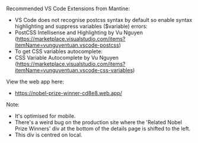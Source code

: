 

Recommended VS Code Extensions from Mantine:
- VS Code does not recognise postcss syntax by default so enable syntax highlighting and suppress variables ($variable) errors:
- PostCSS Intellisense and Highlighting by Vu Nguyen (https://marketplace.visualstudio.com/items?itemName=vunguyentuan.vscode-postcss)
- To get CSS variables autocomplete:
- CSS Variable Autocomplete by Vu Nguyen (https://marketplace.visualstudio.com/items?itemName=vunguyentuan.vscode-css-variables)

View the web app here:
- https://nobel-prize-winner-cd8e8.web.app/

Note:
- It's optimised for mobile.
- There's a weird bug on the production site where the 'Related Nobel Prize Winners' div at the bottom of the details page is shifted to the left.
- This div is centred on local.
